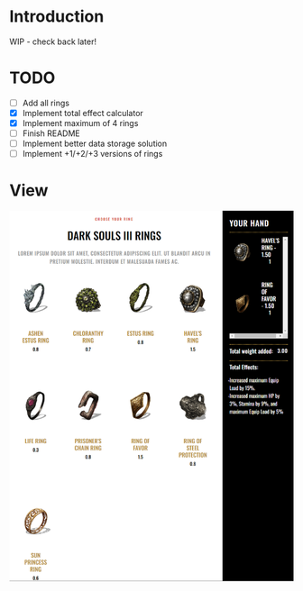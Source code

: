 # Introduction

WIP - check back later!

# TODO

- [ ] Add all rings
- [x] Implement total effect calculator
- [x] Implement maximum of 4 rings
- [ ] Finish README
- [ ] Implement better data storage solution
- [ ] Implement +1/+2/+3 versions of rings

# View

![view](images/view.png)